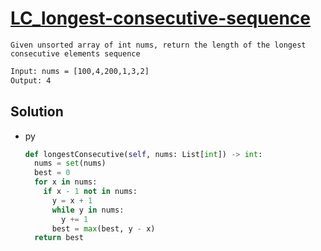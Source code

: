# [LC_longest-consecutive-sequence](https://leetcode.com/problems/longest-consecutive-sequence)

```en
Given unsorted array of int nums, return the length of the longest consecutive elements sequence
```

```txt
Input: nums = [100,4,200,1,3,2]
Output: 4
```

## Solution

* py

  ```py
  def longestConsecutive(self, nums: List[int]) -> int:
    nums = set(nums)
    best = 0
    for x in nums:
      if x - 1 not in nums:
        y = x + 1
        while y in nums:
          y += 1
        best = max(best, y - x)
    return best
  ```
